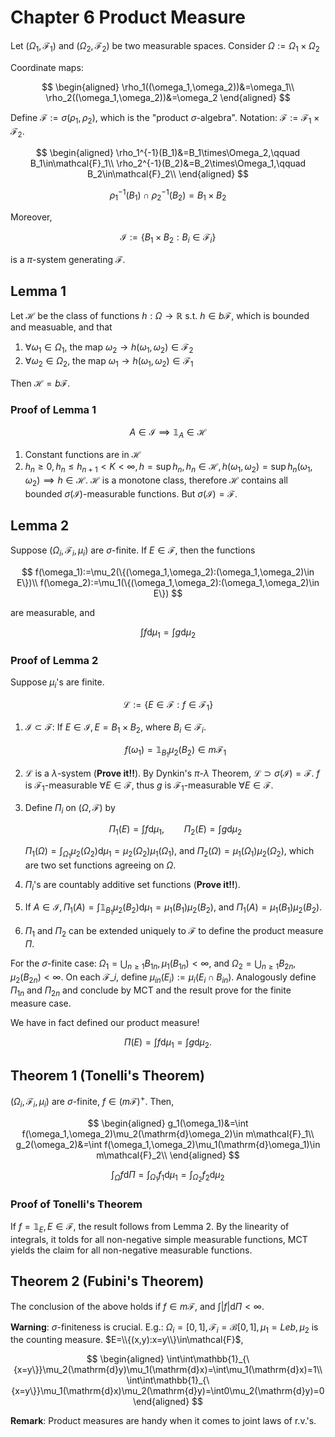 # Chapter 6 Product Measure

Let $(\Omega_1,\mathcal{F}_1)$ and $(\Omega_2,\mathcal{F}_2)$ be two measurable spaces. Consider $\Omega:=\Omega_1\times\Omega_2$

Coordinate maps:

$$
\begin{aligned}
\rho_1((\omega_1,\omega_2))&=\omega_1\\
\rho_2((\omega_1,\omega_2))&=\omega_2
\end{aligned}
$$

Define $\mathcal{F}:=\sigma(\rho_1,\rho_2)$, which is the "product $\sigma$-algebra". Notation: $\mathcal{F}:=\mathcal{F_1}\times\mathcal{F}_2$.

$$
\begin{aligned}
\rho_1^{-1}(B_1)&=B_1\times\Omega_2,\qquad B_1\in\mathcal{F}_1\\
\rho_2^{-1}(B_2)&=B_2\times\Omega_1,\qquad B_2\in\mathcal{F}_2\\
\end{aligned}
$$

$$
\rho_1^{-1}(B_1)\cap\rho_2^{-1}(B_2)=B_1\times B_2
$$

Moreover, 

$$
\mathcal{I}:=\{B_1\times B_2:B_i\in\mathcal{F}_i\}
$$

is a $\pi$-system generating $\mathcal{F}$.

## Lemma 1

Let $\mathcal{H}$ be the class of functions $h:\Omega\to\mathbb{R}\text{ s.t. }h\in b\mathcal{F}$, which is bounded and measuable, and that

1. $\forall\omega_1\in\Omega_1$, the map $\omega_2\to h(\omega_1,\omega_2)\in\mathcal{F}_2$
2. $\forall\omega_2\in\Omega_2$, the map $\omega_1\to h(\omega_1,\omega_2)\in\mathcal{F}_1$

Then $\mathcal{H}=b\mathcal{F}$.

### Proof of Lemma 1

$$
A\in\mathcal{I}\implies\mathbb{1}_A\in\mathcal{H}
$$

1. Constant functions are in $\mathcal{H}$
2. $h_n\geq0,h_n\leq h_{n+1}<K<\infty,h=\sup h_n,h_n\in\mathcal{H},h(\omega_1,\omega_2)=\sup h_n(\omega_1,\omega_2)\implies h\in\mathcal{H}$. $\mathcal{H}$ is a monotone class, therefore $\mathcal{H}$ contains all bounded $\sigma(\mathcal{I})$-measurable functions. But $\sigma(\mathcal{I})=\mathcal{F}$.

## Lemma 2

Suppose $(\Omega_i,\mathcal{F}_i,\mu_i)$ are $\sigma$-finite. If $E\in\mathcal{F}$, then the functions

$$
f(\omega_1):=\mu_2(\{(\omega_1,\omega_2):(\omega_1,\omega_2)\in E\})\\
f(\omega_2):=\mu_1(\{(\omega_1,\omega_2):(\omega_1,\omega_2)\in E\})
$$

are measurable, and

$$
\int f\mathrm{d}\mu_1=\int g\mathrm{d}\mu_2
$$

### Proof of Lemma 2

Suppose $\mu_i$'s are finite.

$$
\mathcal{L}:=\{E\in\mathcal{F}:f\in\mathcal{F}_1\}
$$

1. $\mathcal{I}\subset\mathcal{F}$: If $E\in\mathcal{I},E=B_1\times B_2$, where $B_i\in\mathcal{F}_i$.

   $$
   f(\omega_1)=\mathbb{1}_{B_1}\mu_2(B_2)\in m\mathcal{F}_1
   $$

2. $\mathcal{L}$ is a $\lambda$-system (**Prove it!!**). By Dynkin's $\pi$-$\lambda$ Theorem, $\mathcal{L}\supset\sigma(\mathcal{I})=\mathcal{F}$. $f$ is $\mathcal{F}_1$-measurable $\forall E\in\mathcal{F}$, thus $g$ is $\mathcal{F}_1$-measurable $\forall E\in\mathcal{F}$.

3. Define $\Pi_i$ on $(\Omega,\mathcal{F})$ by

   $$
   \Pi_1(E)=\int f\mathrm{d}\mu_1,\qquad\Pi_2(E)=\int g\mathrm{d}\mu_2
   $$

   $\Pi_1(\Omega)=\int_{\Omega_1}\mu_2(\Omega_2)\mathrm{d}\mu_1=\mu_2(\Omega_2)\mu_1(\Omega_1)$, and $\Pi_2(\Omega)=\mu_1(\Omega_1)\mu_2(\Omega_2)$, which are two set functions agreeing on $\Omega$.

4. $\Pi_i$'s are countably additive set functions (**Prove it!!**). 

5. If $A\in\mathcal{I},\Pi_1(A)=\int\mathbb{1}_{B_1}\mu_2(B_2)\mathrm{d}\mu_1=\mu_1(B_1)\mu_2(B_2)$, and $\Pi_1(A)=\mu_1(B_1)\mu_2(B_2)$.

6. $\Pi_1$ and $\Pi_2$ can be extended uniquely to $\mathcal{F}$ to define the product measure $\Pi$.

For the $\sigma$-finite case: $\Omega_1=\bigcup_{n\geq1}B_{1n},\mu_1(B_{1n})<\infty$, and $\Omega_2=\bigcup_{n\geq1}B_{2n},\mu_2(B_{2n})<\infty$. On each $\mathcal{F}\_i$, define $\mu_{in}(E_i):=\mu_i(E_i\cap B_{in})$. Analogously define $\Pi_{1n}$ and $\Pi_{2n}$ and conclude by MCT and the result prove for the finite measure case.

We have in fact defined our product measure!

$$
\Pi(E)=\int f\mathrm{d}\mu_1=\int g\mathrm{d}\mu_2.
$$

## Theorem 1 (Tonelli's Theorem)

$(\Omega_i,\mathcal{F}_i,\mu_i)$ are $\sigma$-finite, $f\in (m\mathcal{F})^+$. Then, 

$$
\begin{aligned}
g_1(\omega_1)&=\int f(\omega_1,\omega_2)\mu_2(\mathrm{d}\omega_2)\in m\mathcal{F}_1\\
g_2(\omega_2)&=\int f(\omega_1,\omega_2)\mu_1(\mathrm{d}\omega_1)\in m\mathcal{F}_2\\
\end{aligned}
$$

$$
\int_{\Omega}f\mathrm{d}\Pi=\int_{\Omega_1}f_1\mathrm{d}\mu_1=\int_{\Omega_2}f_2\mathrm{d}\mu_2
$$

### Proof of Tonelli's Theorem

If $f=\mathbb{1}_E,E\in\mathcal{F}$, the result follows from Lemma 2. By the linearity of integrals, it tolds for all non-negative simple measurable functions, MCT yields the claim for all non-negative measurable functions.

## Theorem 2 (Fubini's Theorem)

The conclusion of the above holds if $f\in m\mathcal{F}$, and $\int\lvert f\rvert\mathrm{d}\Pi<\infty$.

**Warning**: $\sigma$-finiteness is crucial. E.g.: $\Omega_i=[0,1],\mathcal{F}_i=\mathcal{B}[0,1],\mu_1=Leb,\mu_2$ is the counting measure. $E=\\{(x,y):x=y\\}\in\mathcal{F}$, 

$$
\begin{aligned}
\int\int\mathbb{1}_{\{x=y\}}\mu_2(\mathrm{d}y)\mu_1(\mathrm{d}x)=\int\mu_1(\mathrm{d}x)=1\\
\int\int\mathbb{1}_{\{x=y\}}\mu_1(\mathrm{d}x)\mu_2(\mathrm{d}y)=\int0\mu_2(\mathrm{d}y)=0
\end{aligned}
$$

**Remark**: Product measures are handy when it comes to joint laws of r.v.'s. 
